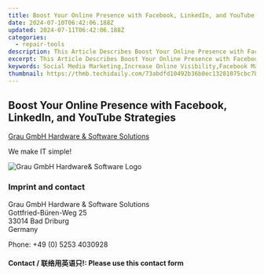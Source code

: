 ```yaml
---
title: Boost Your Online Presence with Facebook, LinkedIn, and YouTube Strategies
date: 2024-07-10T06:42:06.188Z
updated: 2024-07-11T06:42:06.188Z
categories:
  - repair-tools
description: This Article Describes Boost Your Online Presence with Facebook, LinkedIn, and YouTube Strategies
excerpt: This Article Describes Boost Your Online Presence with Facebook, LinkedIn, and YouTube Strategies
keywords: Social Media Marketing,Increase Online Visibility,Facebook Marketing Strategies,LinkedIn Content Creation,YouTube Marketing Tips,Engaging Social Media Audiences,Grow Your Brand Online
thumbnail: https://thmb.techidaily.com/73abdfd10492b36b0ec13281075cbc7b6e3a883e9a5916409aa47120b2bf9f6f.jpg
---
```


## Boost Your Online Presence with Facebook, LinkedIn, and YouTube Strategies

[Grau GmbH Hardware & Software Solutions](https://main.grauonline.de/)

We make IT simple!

![Grau GmbH Hardware& Software Logo](https://main.grauonline.de/wp-content/uploads/2021/05/output-onlinepngtools.png)

### Imprint and contact

 Grau GmbH Hardware & Software Solutions  
 Gottfried-Büren-Weg 25  
 33014 Bad Driburg  
 Germany

Phone: +49 (0) 5253 4030928

#### Contact / 联络用英语只!: Please use this contact form

<ins class="adsbygoogle"
     style="display:block"
     data-ad-format="autorelaxed"
     data-ad-client="ca-pub-7571918770474297"
     data-ad-slot="1223367746"></ins>



<ins class="adsbygoogle"
     style="display:block"
     data-ad-client="ca-pub-7571918770474297"
     data-ad-slot="8358498916"
     data-ad-format="auto"
     data-full-width-responsive="true"></ins>


